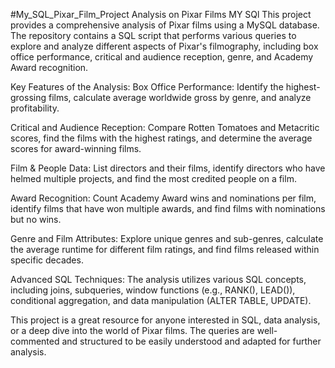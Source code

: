 #My_SQL_Pixar_Film_Project
Analysis on Pixar Films MY SQl
This project provides a comprehensive analysis of Pixar films using a MySQL database. 
The repository contains a SQL script that performs various queries to explore and
analyze different aspects of Pixar's filmography, including box office performance, critical and audience reception, genre, and Academy Award recognition.

Key Features of the Analysis:
Box Office Performance: Identify the highest-grossing films, calculate average worldwide gross by genre, and analyze profitability.

Critical and Audience Reception: Compare Rotten Tomatoes and Metacritic scores, find the films with the highest ratings, and determine the average scores for award-winning films.

Film & People Data: List directors and their films, identify directors who have helmed multiple projects, and find the most credited people on a film.

Award Recognition: Count Academy Award wins and nominations per film, identify films that have won multiple awards, and find films with nominations but no wins.

Genre and Film Attributes: Explore unique genres and sub-genres, calculate the average runtime for different film ratings, and find films released within specific decades.

Advanced SQL Techniques: The analysis utilizes various SQL concepts, including joins, subqueries, window functions (e.g., RANK(), LEAD()), conditional aggregation, and data manipulation (ALTER TABLE, UPDATE).

This project is a great resource for anyone interested in SQL, data analysis, or a deep dive into the world of Pixar films. The queries are well-commented and structured to be easily understood and adapted for further analysis.
